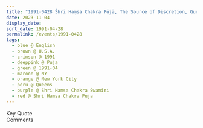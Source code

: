 ```yaml
---
title: "1991-0428 Śhrī Haṃsa Chakra Pūjā, The Source of Discretion, Queens, New York City, NY, U.S.A."
date: 2023-11-04
display_date: 
sort_date: 1991-04-28
permalink: /events/1991-0428
tags:
  - blue @ English
  - brown @ U.S.A.
  - crimson @ 1991
  - deeppink @ Puja
  - green @ 1991-04
  - maroon @ NY
  - orange @ New York City
  - peru @ Queens
  - purple @ Shri Hamsa Chakra Swamini
  - red @ Shri Hamsa Chakra Puja
---
```


<wave-list>
  <list-title color="green" width="75">Key Quote</list-title>
  <list-item color="BlanchedAlmond"  width="200"></list-item>
  <list-item color="Lavender"></list-item>
  <list-item color="BlanchedAlmond"></list-item>
</wave-list>

<br>

<wave-list>
  <list-title color="green" width="75">Comments</list-title>
  <list-item color="BlanchedAlmond"  width="200"></list-item>
  <list-item color="Lavender"></list-item>
  <list-item color="BlanchedAlmond"></list-item>
</wave-list>